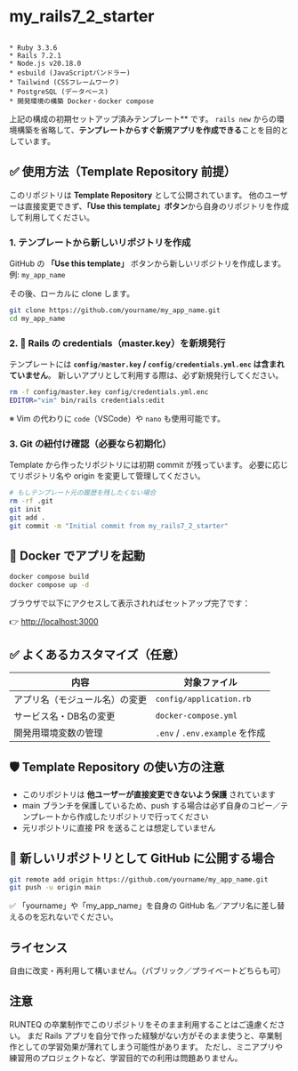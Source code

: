 # my_rails7_2_starter

```

* Ruby 3.3.6
* Rails 7.2.1
* Node.js v20.18.0
* esbuild (JavaScriptバンドラー)
* Tailwind (CSSフレームワーク)
* PostgreSQL (データベース)
* 開発環境の構築 Docker・docker compose

```

上記の構成の初期セットアップ済みテンプレート** です。
`rails new` からの環境構築を省略して、**テンプレートからすぐ新規アプリを作成できる**ことを目的としています。


## ✅ 使用方法（Template Repository 前提）

このリポジトリは **Template Repository** として公開されています。
他のユーザーは直接変更できず、**「Use this template」ボタン**から自身のリポジトリを作成して利用してください。


### 1. テンプレートから新しいリポジトリを作成

GitHub の **「Use this template」** ボタンから新しいリポジトリを作成します。
例: `my_app_name`

その後、ローカルに clone します。

```bash
git clone https://github.com/yourname/my_app_name.git
cd my_app_name
```


### 2. 🔐 Rails の credentials（master.key）を新規発行

テンプレートには **`config/master.key` / `config/credentials.yml.enc` は含まれていません**。
新しいアプリとして利用する際は、必ず新規発行してください。

```bash
rm -f config/master.key config/credentials.yml.enc
EDITOR="vim" bin/rails credentials:edit
```

※ Vim の代わりに `code`（VSCode）や `nano` も使用可能です。


### 3. Git の紐付け確認（必要なら初期化）

Template から作ったリポジトリには初期 commit が残っています。
必要に応じてリポジトリ名や origin を変更して管理してください。

```bash
# もしテンプレート元の履歴を残したくない場合
rm -rf .git
git init
git add .
git commit -m "Initial commit from my_rails7_2_starter"
```


## 🚀 Docker でアプリを起動

```bash
docker compose build
docker compose up -d
```

ブラウザで以下にアクセスして表示されればセットアップ完了です：

👉 [http://localhost:3000](http://localhost:3000)


## ✅ よくあるカスタマイズ（任意）

| 内容              | 対象ファイル                      |
| --------------- | --------------------------- |
| アプリ名（モジュール名）の変更 | `config/application.rb`     |
| サービス名・DB名の変更    | `docker-compose.yml`        |
| 開発用環境変数の管理      | `.env` / `.env.example` を作成 |


## 🛡 Template Repository の使い方の注意

* このリポジトリは **他ユーザーが直接変更できないよう保護** されています
* main ブランチを保護しているため、push する場合は必ず自身のコピー／テンプレートから作成したリポジトリで行ってください
* 元リポジトリに直接 PR を送ることは想定していません


## 📝 新しいリポジトリとして GitHub に公開する場合

```bash
git remote add origin https://github.com/yourname/my_app_name.git
git push -u origin main
```

✅ 「yourname」や「my_app_name」を自身の GitHub 名／アプリ名に差し替えるのを忘れないでください。


## ライセンス

自由に改変・再利用して構いません。（パブリック／プライベートどちらも可）

## 注意
RUNTEQ の卒業制作でこのリポジトリをそのまま利用することはご遠慮ください。
まだ Rails アプリを自分で作った経験がない方がそのまま使うと、卒業制作としての学習効果が薄れてしまう可能性があります。
ただし、ミニアプリや練習用のプロジェクトなど、学習目的での利用は問題ありません。
